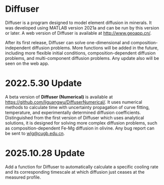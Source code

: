 # Diffuser
Diffuser is a program designed to model element diffusion in minerals. It was developed using MATLAB version 2021a and can be run by this version or later. A web version of Diffuser is available at http://www.geoapp.cn/.

After its first release, Diffuser can solve one-dimensional and composition-independent diffusion problems. More functions will be added in the future, including more flexible initial conditions, composition-dependent diffusion problems, and multi-component diffusion problems. Any update also will be seen on the web app.
# 2022.5.30 Update
A beta version of **Diffuser (Numerical)** is available at https://github.com/liguangwu/DiffuserNumerical/. It uses numerical methods to calculate time with uncertainty propagation of curve fitting, temperature, and experimentally determined diffusion coefficients. Distinguished from the first version of Diffuser which uses analytical solutions, it is designed for solving more complex diffusion problems, such as composition-dependent Fe-Mg diffusion in olivine. Any bug report can be sent to wlg@cugb.edu.cn.
# 2025.10.28 Update
Add a function for Diffuser to automatically calculate a specific cooling rate and its corresponding timescale at which diffusion just ceases at the measured profile.
